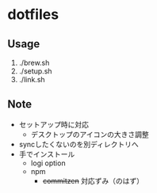 # dotfiles

## Usage

1. ./brew.sh
2. ./setup.sh
3. ./link.sh

## Note

- セットアップ時に対応
    - デスクトップのアイコンの大きさ調整
- syncしたくないのを別ディレクトリへ
- 手でインストール
    - logi option
    - npm
        + ~~commitzen~~ 対応ずみ（のはず）
